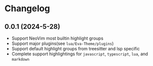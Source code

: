 # Changelog

## 0.0.1 (2024-5-28)

- Support NeoVim most builtin highlight groups
- Support major plugins(see `lua/Eva-Theme/plugins`)
- Support default highlight groups from treesitter and lsp specific
- Complete support highlightings for `javascript`, `typescript`,  `lua`,  and `markdown`
